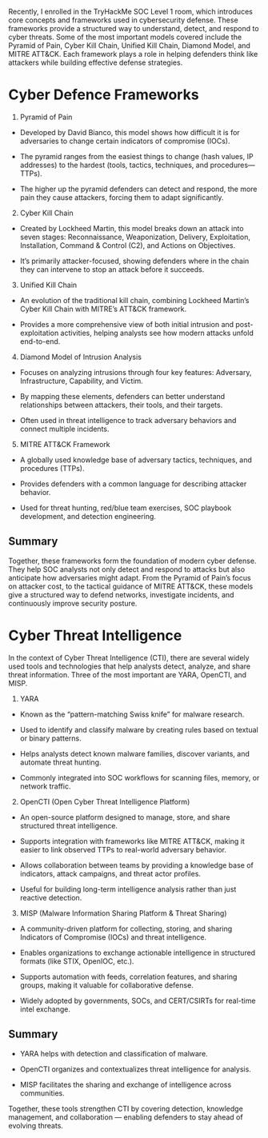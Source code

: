 Recently, I enrolled in the TryHackMe SOC Level 1 room, which introduces core concepts and frameworks used in cybersecurity defense. These frameworks provide a structured way to understand, detect, and respond to cyber threats. Some of the most important models covered include the Pyramid of Pain, Cyber Kill Chain, Unified Kill Chain, Diamond Model, and MITRE ATT&CK. Each framework plays a role in helping defenders think like attackers while building effective defense strategies.

# Cyber Defence Frameworks

1. Pyramid of Pain

* Developed by David Bianco, this model shows how difficult it is for adversaries to change certain indicators of compromise (IOCs).

* The pyramid ranges from the easiest things to change (hash values, IP addresses) to the hardest (tools, tactics, techniques, and procedures—TTPs).

* The higher up the pyramid defenders can detect and respond, the more pain they cause attackers, forcing them to adapt significantly.

2. Cyber Kill Chain

* Created by Lockheed Martin, this model breaks down an attack into seven stages: Reconnaissance, Weaponization, Delivery, Exploitation, Installation, Command & Control (C2), and Actions on Objectives.

* It’s primarily attacker-focused, showing defenders where in the chain they can intervene to stop an attack before it succeeds.

3. Unified Kill Chain

* An evolution of the traditional kill chain, combining Lockheed Martin’s Cyber Kill Chain with MITRE’s ATT&CK framework.

* Provides a more comprehensive view of both initial intrusion and post-exploitation activities, helping analysts see how modern attacks unfold end-to-end.

4. Diamond Model of Intrusion Analysis

* Focuses on analyzing intrusions through four key features: Adversary, Infrastructure, Capability, and Victim.

* By mapping these elements, defenders can better understand relationships between attackers, their tools, and their targets.

* Often used in threat intelligence to track adversary behaviors and connect multiple incidents.

5. MITRE ATT&CK Framework

* A globally used knowledge base of adversary tactics, techniques, and procedures (TTPs).

* Provides defenders with a common language for describing attacker behavior.

* Used for threat hunting, red/blue team exercises, SOC playbook development, and detection engineering.

## Summary
Together, these frameworks form the foundation of modern cyber defense. They help SOC analysts not only detect and respond to attacks but also anticipate how adversaries might adapt. From the Pyramid of Pain’s focus on attacker cost, to the tactical guidance of MITRE ATT&CK, these models give a structured way to defend networks, investigate incidents, and continuously improve security posture.

# Cyber Threat Intelligence
In the context of Cyber Threat Intelligence (CTI), there are several widely used tools and technologies that help analysts detect, analyze, and share threat information. Three of the most important are YARA, OpenCTI, and MISP.

1. YARA

* Known as the “pattern-matching Swiss knife” for malware research.

* Used to identify and classify malware by creating rules based on textual or binary patterns.

* Helps analysts detect known malware families, discover variants, and automate threat hunting.

* Commonly integrated into SOC workflows for scanning files, memory, or network traffic.

2. OpenCTI (Open Cyber Threat Intelligence Platform)

* An open-source platform designed to manage, store, and share structured threat intelligence.

* Supports integration with frameworks like MITRE ATT&CK, making it easier to link observed TTPs to real-world adversary behavior.

* Allows collaboration between teams by providing a knowledge base of indicators, attack campaigns, and threat actor profiles.

* Useful for building long-term intelligence analysis rather than just reactive detection.

3. MISP (Malware Information Sharing Platform & Threat Sharing)

* A community-driven platform for collecting, storing, and sharing Indicators of Compromise (IOCs) and threat intelligence.

* Enables organizations to exchange actionable intelligence in structured formats (like STIX, OpenIOC, etc.).

* Supports automation with feeds, correlation features, and sharing groups, making it valuable for collaborative defense.

* Widely adopted by governments, SOCs, and CERT/CSIRTs for real-time intel exchange.

## Summary

* YARA helps with detection and classification of malware.

* OpenCTI organizes and contextualizes threat intelligence for analysis.

* MISP facilitates the sharing and exchange of intelligence across communities.

Together, these tools strengthen CTI by covering detection, knowledge management, and collaboration — enabling defenders to stay ahead of evolving threats.
